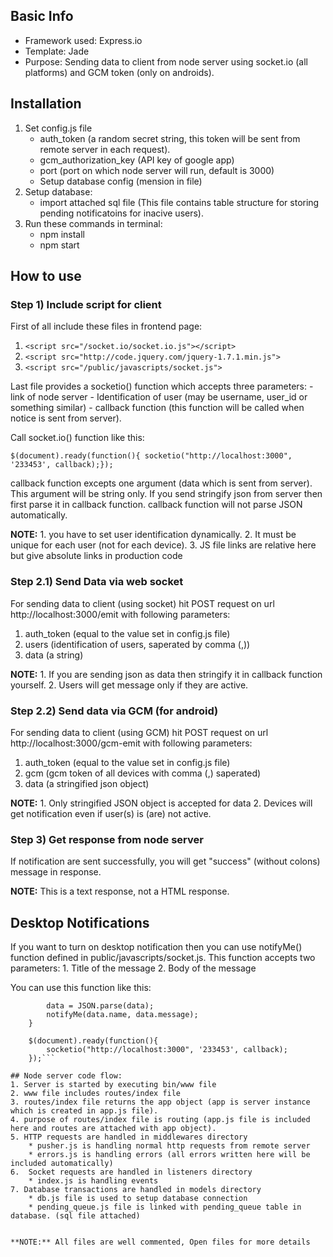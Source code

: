 ## Basic Info
* Framework used: Express.io
* Template: Jade
* Purpose: Sending data to client from node server using socket.io (all platforms) and GCM token (only on androids).

## Installation
1. Set config.js file
	* auth_token (a random secret string, this token will be sent from remote server in each request).
	* gcm_authorization_key (API key of google app)
	* port (port on which node server will run, default is 3000)
	* Setup database config (mension in file)
2. Setup database:
	* import attached sql file (This file contains table structure for storing pending notificatoins for inacive users).
3. Run these commands in terminal:
	* npm install
	* npm start


## How to use
### Step 1) Include script for client

First of all include these files in frontend page:

1. ```<script src="/socket.io/socket.io.js"></script>```
2. ```<script src="http://code.jquery.com/jquery-1.7.1.min.js">```
3. ```<script src="/public/javascripts/socket.js"> ```

Last file provides a socketio() function which accepts three parameters:
	- link of node server
	- Identification of user (may be username, user_id or something similar)
	- callback function (this function will be called when notice is sent from server).

Call socket.io() function like this:

```$(document).ready(function(){ socketio("http://localhost:3000", '233453', callback);});```

callback function excepts one argument (data which is sent from server). 
This argument will be string only. If you send stringify json from server then first parse it in callback function.
callback function will not parse JSON automatically.

**NOTE:**
	1. you have to set user identification dynamically. 
	2. It must be unique for each user (not for each device).
	3. JS file links are relative here but give absolute links in production code

### Step 2.1) Send Data via web socket
For sending data to client (using socket) hit POST request on url http://localhost:3000/emit with following parameters:
1. auth_token (equal to the value set in config.js file)
2. users (identification of users, saperated by comma (,))
3. data (a string)

**NOTE:**
	1. If you are sending json as data then stringify it in callback function yourself.
	2. Users will get message only if they are active.

### Step 2.2) Send data via GCM (for android)
For sending data to client (using GCM) hit POST request on url http://localhost:3000/gcm-emit with following parameters:
1) auth_token (equal to the value set in config.js file)
2) gcm (gcm token of all devices with comma (,) saperated)
3) data (a stringified json object)

**NOTE:**
	1. Only stringified JSON object is accepted for data
	2. Devices will get notification even if user(s) is (are) not active.

### Step 3) Get response from node server
If notification are sent successfully, you will get "success" (without colons) message in response.

**NOTE:** This is a text response, not a HTML response.

## Desktop Notifications
If you want to turn on desktop notification then you can use notifyMe() function defined in public/javascripts/socket.js.
This function accepts two parameters: 
	1. Title of the message
	2. Body of the message

You can use this function like this:
 
```	function callback(data){
		data = JSON.parse(data);
		notifyMe(data.name, data.message);
	}

	$(document).ready(function(){ 
		socketio("http://localhost:3000", '233453', callback);
	});```

## Node server code flow:
1. Server is started by executing bin/www file 
2. www file includes routes/index file 
3. routes/index file returns the app object (app is server instance which is created in app.js file). 
4. purpose of routes/index file is routing (app.js file is included here and routes are attached with app object). 
5. HTTP requests are handled in middlewares directory 
	* pusher.js is handling normal http requests from remote server
 	* errors.js is handling errors (all errors written here will be included automatically) 
6.  Socket requests are handled in listeners directory 
	* index.js is handling events 
7. Database transactions are handled in models directory
	* db.js file is used to setup database connection
	* pending_queue.js file is linked with pending_queue table in database. (sql file attached)


**NOTE:** All files are well commented, Open files for more details
